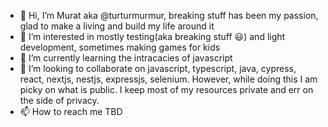 - 👋 Hi, I’m Murat aka @turturmurmur, breaking stuff has been my passion, glad to make a living and build my life around it
- 👀 I’m interested in mostly testing(aka breaking stuff 😃) and light development, sometimes making games for kids
- 🌱 I’m currently learning the intracacies of javascript
- 💞️ I’m looking to collaborate on javascript, typescript, java, cypress, react, nextjs, nestjs, expressjs, selenium. However, while doing this I am picky on what is public. I keep most of my resources private and err on the side of privacy.
- 📫 How to reach me TBD

<!---
turturmurmur/turturmurmur is a ✨ special ✨ repository because its `README.md` (this file) appears on your GitHub profile.
You can click the Preview link to take a look at your changes.
--->
